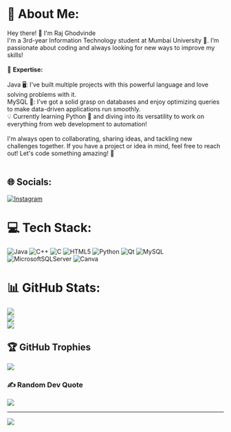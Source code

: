 # 💫 About Me:
Hey there! 👋 I'm Raj Ghodvinde<br>I'm a 3rd-year Information Technology student at Mumbai University 🚀. I’m passionate about coding and always looking for new ways to improve my skills!<br><br>🔧 <b>Expertise:</b><br><br>Java 🖥️: I’ve built multiple projects with this powerful language and love solving problems with it.<br>MySQL 💾: I’ve got a solid grasp on databases and enjoy optimizing queries to make data-driven applications run smoothly.<br>💡 Currently learning Python 🐍 and diving into its versatility to work on everything from web development to automation!<br><br>I'm always open to collaborating, sharing ideas, and tackling new challenges together. If you have a project or idea in mind, feel free to reach out! Let's code something amazing! 🚀<br><br>


## 🌐 Socials:
[![Instagram](https://img.shields.io/badge/Instagram-%23E4405F.svg?logo=Instagram&logoColor=white)](https://instagram.com/Raj_ghodvinde_07) 

# 💻 Tech Stack:
![Java](https://img.shields.io/badge/java-%23ED8B00.svg?style=for-the-badge&logo=openjdk&logoColor=white) ![C++](https://img.shields.io/badge/c++-%2300599C.svg?style=for-the-badge&logo=c%2B%2B&logoColor=white) ![C](https://img.shields.io/badge/c-%2300599C.svg?style=for-the-badge&logo=c&logoColor=white) ![HTML5](https://img.shields.io/badge/html5-%23E34F26.svg?style=for-the-badge&logo=html5&logoColor=white) ![Python](https://img.shields.io/badge/python-3670A0?style=for-the-badge&logo=python&logoColor=ffdd54) ![Qt](https://img.shields.io/badge/Qt-%23217346.svg?style=for-the-badge&logo=Qt&logoColor=white) ![MySQL](https://img.shields.io/badge/mysql-4479A1.svg?style=for-the-badge&logo=mysql&logoColor=white) ![MicrosoftSQLServer](https://img.shields.io/badge/Microsoft%20SQL%20Server-CC2927?style=for-the-badge&logo=microsoft%20sql%20server&logoColor=white) ![Canva](https://img.shields.io/badge/Canva-%2300C4CC.svg?style=for-the-badge&logo=Canva&logoColor=white)
# 📊 GitHub Stats:
![](https://github-readme-stats.vercel.app/api?username=Raj-Ghodvinde&theme=dark&hide_border=false&include_all_commits=false&count_private=false)<br/>
![](https://github-readme-streak-stats.herokuapp.com/?user=Raj-Ghodvinde&theme=dark&hide_border=false)<br/>
![](https://github-readme-stats.vercel.app/api/top-langs/?username=Raj-Ghodvinde&theme=dark&hide_border=false&include_all_commits=false&count_private=false&layout=compact)

## 🏆 GitHub Trophies
![](https://github-profile-trophy.vercel.app/?username=Raj-Ghodvinde&theme=radical&no-frame=false&no-bg=true&margin-w=4)

### ✍️ Random Dev Quote
![](https://quotes-github-readme.vercel.app/api?type=horizontal&theme=radical)

---
[![](https://visitcount.itsvg.in/api?id=Raj-Ghodvinde&icon=0&color=0)](https://visitcount.itsvg.in)

<!-- Proudly created with GPRM ( https://gprm.itsvg.in ) -->
